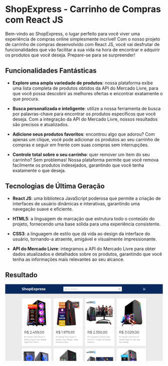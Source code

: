 # ShopExpress - Carrinho de Compras com React JS

Bem-vindo ao ShopExpress, o lugar perfeito para você viver uma experiência de compras online simplesmente incrível! Com o nosso projeto de carrinho de compras desenvolvido com React JS, você vai desfrutar de funcionalidades que vão facilitar a sua vida na hora de encontrar e adquirir os produtos que você deseja. Prepare-se para se surpreender!

## Funcionalidades Fantásticas

- **Explore uma ampla variedade de produtos**: nossa plataforma exibe uma lista completa de produtos obtidos da API do Mercado Livre, para que você possa descobrir as melhores ofertas e encontrar exatamente o que procura.

- **Busca personalizada e inteligente**: utilize a nossa ferramenta de busca por palavras-chave para encontrar os produtos específicos que você deseja. Com a integração da API do Mercado Livre, nossos resultados são precisos e atualizados.

- **Adicione seus produtos favoritos**: encontrou algo que adorou? Com apenas um clique, você pode adicionar os produtos ao seu carrinho de compras e seguir em frente com suas compras sem interrupções.

- **Controle total sobre o seu carrinho**: quer remover um item do seu carrinho? Sem problemas! Nossa plataforma permite que você remova facilmente os produtos indesejados, garantindo que você tenha exatamente o que deseja.

## Tecnologias de Última Geração

- **React JS**: uma biblioteca JavaScript poderosa que permite a criação de interfaces de usuário dinâmicas e interativas, garantindo uma navegação suave e eficiente.

- **HTML5**: a linguagem de marcação que estrutura todo o conteúdo do projeto, fornecendo uma base sólida para uma experiência consistente.

- **CSS3**: a linguagem de estilo que dá vida ao design da interface do usuário, tornando-a atraente, amigável e visualmente impressionante.

- **API do Mercado Livre**: integramos a API do Mercado Livre para obter dados atualizados e detalhados sobre os produtos, garantindo que você tenha as informações mais relevantes ao seu alcance.

## Resultado

<img src="./public/resultado.png" >
